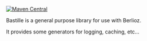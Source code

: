 [![Maven Central](https://img.shields.io/maven-central/v/org.pageseeder.bastille/pso-bastille.svg?label=Maven%20Central)](https://search.maven.org/search?q=g:%22org.pageseeder.bastille%22%20AND%20a:%22pso-bastille%22)

Bastille is a general purpose library for use with Berlioz.

It provides some generators for logging, caching, etc...